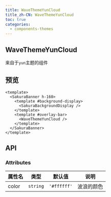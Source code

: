 ```yaml
---
title: WaveThemeYunCloud
title_zh-CN: WaveThemeYunCloud
toc: true
categories:
  - components-themes
---
```


## WaveThemeYunCloud

来自于`yun`主题的组件

## 预览

<WaveThemeYunCloudPG />

```vue
<template>
  <SakuraBanner h-160>
    <template #background-display>
      <SakuraBackgroundDisplay />
    </template>
    <template #overlay-bar>
      <WaveThemeYunCloud />
    </template>
  </SakuraBanner>
</template>
```

## API

### Attributes

| 属性名 | 类型     | 默认值      | 说明       |
| ------ | -------- | ----------- | ---------- |
| color  | `string` | `'#ffffff'` | 波浪的颜色 |
